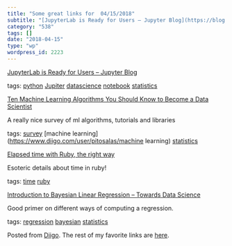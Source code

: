 ```yaml
---
title: "Some great links for  04/15/2018"
subtitle: "[JupyterLab is Ready for Users – Jupyter Blog](https://blog.jupyter.org/jupyterlab-is-ready-for-user..."
category: "538"
tags: []
date: "2018-04-15"
type: "wp"
wordpress_id: 2223
---
```

[JupyterLab is Ready for Users – Jupyter Blog](https://blog.jupyter.org/jupyterlab-is-ready-for-users-5a6f039b8906?source=userActivityShare-d383785221d0-1523740866) 

 tags: [python](https://www.diigo.com/user/pitosalas/python) [Jupiter](https://www.diigo.com/user/pitosalas/Jupiter) [datascience](https://www.diigo.com/user/pitosalas/datascience) [notebook](https://www.diigo.com/user/pitosalas/notebook) [statistics](https://www.diigo.com/user/pitosalas/statistics)

 [Ten Machine Learning Algorithms You Should Know to Become a Data Scientist](https://towardsdatascience.com/ten-machine-learning-algorithms-you-should-know-to-become-a-data-scientist-8dc93d8ca52e?source=userActivityShare-d383785221d0-1523708353) 

A really nice survey of ml algorithms, tutorials and libraries 

 tags: [survey](https://www.diigo.com/user/pitosalas/survey) [machine learning](https://www.diigo.com/user/pitosalas/machine learning) [statistics](https://www.diigo.com/user/pitosalas/statistics)

 [Elapsed time with Ruby, the right way](https://blog.dnsimple.com/2018/03/elapsed-time-with-ruby-the-right-way/) 

Esoteric details about time in ruby!

 tags: [time](https://www.diigo.com/user/pitosalas/time) [ruby](https://www.diigo.com/user/pitosalas/ruby)

 [Introduction to Bayesian Linear Regression – Towards Data Science](https://towardsdatascience.com/introduction-to-bayesian-linear-regression-e66e60791ea7?source=userActivityShare-d383785221d0-1523707926) 

Good primer on different ways of computing a regression. 

 tags: [regression](https://www.diigo.com/user/pitosalas/regression) [bayesian](https://www.diigo.com/user/pitosalas/bayesian) [statistics](https://www.diigo.com/user/pitosalas/statistics)

Posted from [Diigo](https://www.diigo.com). The rest of my favorite links are [here](https://www.diigo.com/user/pitosalas).